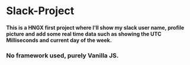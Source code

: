 # Slack-Project
#### This is a HNGX first project where I'll show my slack user name, profile picture and add some real time data such as showing the UTC Milliseconds and current day of the week.

### No framework used, purely Vanilla JS.
